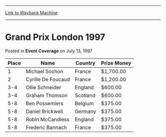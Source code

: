 
---
[Link to Wayback Machine](https://web.archive.org/web/20160228024642/http://magic.wizards.com/en/events/coverage/gplon97)

[_metadata_:description]:- "PlaceNameCountryPrize Money1Michael SochonFrance$1,700.002Cyrille De FoucaudFrance$1,200.003-4Ollie SchneiderEngland$600.003-4Graham ThomsonScotland$600.005-8Ben PossemiersBelgium$375.005-8Daniel Brickwell"
[_metadata_:generator]:- "Drupal 7 (http://drupal.org)"
[_metadata_:node]:- "939631"
[_metadata_:publish_date]:- "1997-07-13"
[_metadata_:source]:- "div-main-content"
[_metadata_:title]:- "Grand Prix London 1997"
[_metadata_:wayback_capture_timestamp]:- "2016-02-28 02:46:42"
[_metadata_:wayback_raw_url]:- "https://web.archive.org/web/20160228024642id_/http://magic.wizards.com/en/events/coverage/gplon97"
[_metadata_:wayback_url]:- "http://magic.wizards.com/en/events/coverage/gplon97"
---


Grand Prix London 1997
======================



 Posted in **Event Coverage**
 on July 13, 1997 












| Place | Name | Country | Prize Money |
| --- | --- | --- | --- |
| 1 | Michael Sochon | France | $1,700.00 |
| 2 | Cyrille De Foucaud | France | $1,200.00 |
| 3-4 | Ollie Schneider | England | $600.00 |
| 3-4 | Graham Thomson | Scotland | $600.00 |
| 5-8 | Ben Possemiers | Belgium | $375.00 |
| 5-8 | Daniel Brickwell | Germany | $375.00 |
| 5-8 | Robin McCandless | England | $375.00 |
| 5-8 | Frederic Bannach | France | $375.00 |







